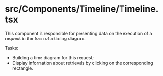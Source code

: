 src/Components/Timeline/Timeline.tsx
===
This component is responsible for presenting data on the execution of a request in the form of a timing diagram.

Tasks:

* Building a time diagram for this request;
* Display information about retrievals by clicking on the corresponding rectangle.